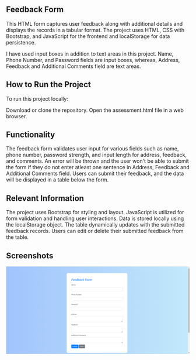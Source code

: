 
## Feedback Form

This HTML form captures user feedback along with additional details and displays the records in a tabular format. The project uses HTML, CSS with Bootstrap, and JavaScript for the frontend and localStorage for data persistence.

I have used input boxes in addition to text areas in this project. Name, Phone Number, and Password fields are input boxes, whereas, Address, Feedback and Additional Comments field are text areas. 

## How to Run the Project
To run this project locally:

Download or clone the repository.
Open the assessment.html file in a web browser.

## Functionality
The feedback form validates user input for various fields such as name, phone number, password strength, and input length for address, feedback, and comments. An error will be thrown and the user won't be able to submit the form if they do not enter atleast one sentence in Address, Feedback and Additional Comments field. Users can submit their feedback, and the data will be displayed in a table below the form.

## Relevant Information
The project uses Bootstrap for styling and layout.
JavaScript is utilized for form validation and handling user interactions.
Data is stored locally using the localStorage object.
The table dynamically updates with the submitted feedback records.
Users can edit or delete their submitted feedback from the table.

## Screenshots

![form](https://github.com/marianikitha01/Assessment/blob/main/images/form.png)